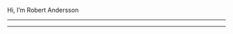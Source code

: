 Hi, I’m Robert Andersson

--------------
<hr>


<!---
Robert-FA/Robert-FA is a ✨ special ✨ repository because its `README.md` (this file) appears on your GitHub profile.
You can click the Preview link to take a look at your changes.
--->
